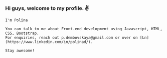### Hi guys, welcome to my profile. :v: 
```
I'm Polina

You can talk to me about Front-end development using Javascript, HTML, CSS, Bootstrap.
For enquiries, reach out p.dembovskaya@gmail.com or over on [Ln](https://www.linkedin.com/in/polinad/).

Stay awesome!
```

